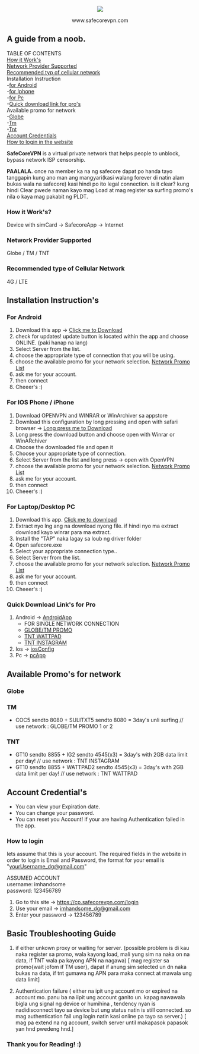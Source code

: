<p align="center"><img src="http://ww1.prweb.com/prfiles/2009/05/03/66459/SafeCoreLogo.jpg"></p>
<p align="center"> www.safecorevpn.com </p>

## A guide from a noob.
TABLE OF CONTENTS </br>
[How it Work's](#how-it-works) </br>
[Network Provider Supported](#network-provider-supported) </br>
[Recommended typ of cellular network](#recommended-type-of-cellular-network) </br>
Installation Instruction </br>
-[for Android](#for-android) </br>
-[for Iphone](#for-ios-phone--iphone) </br>
-[for Pc](#for-laptopdesktop-pc) </br>
-[Quick download link for pro's](#quick-download-links-for-pro) </br>
Available promo for network </br>
-[Globe](#globe) </br>
-[Tm](#tm) </br>
-[Tnt](#tnt) </br>
[Account Credentials](#account-credentials) </br>
[How to login in the website](#how-to-login) </br>

**SafeCoreVPN** is a virtual private network that helps people to unblock, bypass network ISP censorship.

**PAALALA.**
once na member ka na ng safecore dapat po handa tayo tanggapin kung ano man ang mangyari(kasi walang forever di natin alam bukas wala na safecore) kasi hindi po ito legal connection. is it clear? kung hindi Clear pwede naman kayo mag Load at mag register sa surfing promo's nila o kaya mag pakabit ng PLDT.

### How it Work's?

Device with simCard -> SafecoreApp -> Internet 

### Network Provider Supported
Globe / TM / TNT

### Recommended type of Cellular Network 
4G / LTE

## Installation Instruction's

### For Android
1. Download this app -> [Click me to Download](https://www.mediafire.com/?k26dvvx428w19zb)
2. check for updates! update button is located within the app and choose ONLINE. (paki hanap na lang)
3. Select Server from the list.
4. choose the appropriate type of connection that you will be using.
5. choose the available promo for your network selection. [Network Promo List](#available-promos-for-network)
6. ask me for your account.
7. then connect
8. Cheeer's :) 

### For IOS Phone / iPhone
1. Download OPENVPN and WINRAR or WinArchiver sa appstore
2. Download this configuration by long pressing and open with safari browser -> [Long press me to Download](http://www.mediafire.com/file/1uvlvtzp58fepp6/iosSafecore.rar)
3. Long press the download button and choose open with Winrar or WinARchiver
4. Choose the downloaded file and open it
5. Choose your appropriate type of connection.
6. Select Server from the list and long press -> open with OpenVPN
4. choose the available promo for your network selection. [Network Promo List](#available-promos-for-network)
5. ask me for your account.
6. then connect
7. Cheeer's :) 

### For Laptop/Desktop PC
1. Download this app. [Click me to download](http://www.mediafire.com/file/egro4vxlvsks6ot/pcSafecore.zip)
2. Extract nyo lng ang  na download nyong file. if hindi nyo ma extract download kayo winrar para ma extract.
3. Install the "TAP" naka lagay sa loub ng driver folder
4. Open safecore.exe
5. Select your appropriate connection type..
6. Select Server from the list.
7. choose the available promo for your network selection.  [Network Promo List](#available-promos-for-network)
8. ask me for your account.
9. then connect
10. Cheeer's :) 

### Quick Download Link's for Pro
1. Android -> [AndroidApp](https://www.mediafire.com/?k26dvvx428w19zb) </br>
    * FOR SINGLE NETWORK CONNECTION </br>
    * [GLOBE/TM PROMO](http://www.mediafire.com/file/a04nb72b1rdrqxa/SafecoreVPN_GTM.apk) </br>
    * [TNT WATTPAD](http://www.mediafire.com/file/62sk7ac12y73b1u/SafecoreVPN_Wattpad.apk) </br>
    * [TNT INSTAGRAM](http://www.mediafire.com/file/4pdmdf2f505ffxf/SafecoreVPN_Instagram.apk) </br>
2. Ios -> [iosConfig](http://www.mediafire.com/file/1uvlvtzp58fepp6/iosSafecore.rar)
3. Pc -> [pcApp](http://www.mediafire.com/file/egro4vxlvsks6ot/pcSafecore.zip)

## Available Promo's for network
### Globe
### TM
* COC5 sendto 8080 + SULITXT5 sendto 8080 = 3day's unli surfing // use network : GLOBE/TM PROMO 1 or 2
### TNT
* GT10 sendto 8855 + IG2 sendto 4545(x3) = 3day's with 2GB data limit per day! // use network : TNT INSTAGRAM
* GT10 sendto 8855 + WATTPAD2 sendto 4545(x3) = 3day's with 2GB data limit per day! // use network : TNT WATTPAD

## Account Credential's

* You can view your Expiration date.
* You can change your password.
* You can reset you Account! if your are having Authentication failed in the app.

### How to login

lets assume that this is your account. The required fields in the website in order to login is Email and Password, the format for your email is "yourUsername_dg@gmail.com"


ASSUMED ACCOUNT </br>
username: imhandsome </br>
password: 123456789

1. Go to this site     ->  https://cp.safecorevpn.com/login
2. Use your email     ->  imhandsome_dg@gmail.com
3. Enter your password ->  123456789


## Basic Troubleshooting Guide
1. if either unkown proxy or waiting for server. 
(possible problem is di kau naka register sa promo, wala kayong load, mali yung sim na naka on na data, if TNT wala pa kayong APN na nagawa)
[ mag register sa promo{wait jofom if TM user}, dapat if anung sim selected un dn naka bukas na data,  if tnt gumawa ng APN para maka connect at mawala ung data limit]

2. Authentication failure
( either na ipit ung account mo or expired na account mo. panu ba na iipit ung account ganito un. kapag nawawala bigla ung signal ng device or humihina , tendency nyan is nadidisconnect tayo sa device but ung status natin is still connected. so mag authentication fail ung login natin kasi online pa tayo sa server.)
[ mag pa extend na ng account, switch server until makapasok papasok yan hnd pwedeng hnd.]

### Thank you for Reading! :) 

